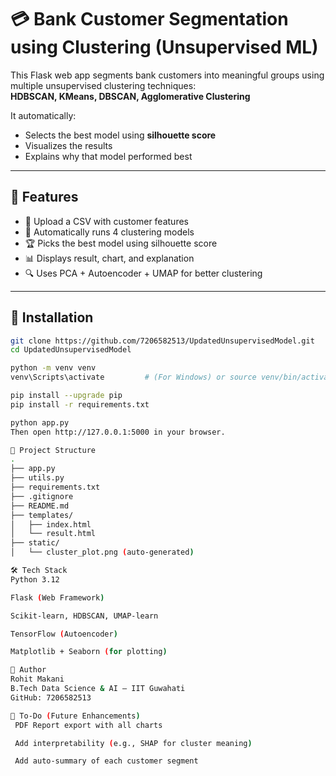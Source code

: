 # 💳 Bank Customer Segmentation using Clustering (Unsupervised ML)

This Flask web app segments bank customers into meaningful groups using multiple unsupervised clustering techniques:  
**HDBSCAN, KMeans, DBSCAN, Agglomerative Clustering**

It automatically:
- Selects the best model using **silhouette score**
- Visualizes the results
- Explains why that model performed best

---

## 🚀 Features

- 📂 Upload a CSV with customer features
- 🧠 Automatically runs 4 clustering models
- 🏆 Picks the best model using silhouette score
- 📊 Displays result, chart, and explanation
- 🔍 Uses PCA + Autoencoder + UMAP for better clustering

---

## 🧪 Installation

```bash
git clone https://github.com/7206582513/UpdatedUnsupervisedModel.git
cd UpdatedUnsupervisedModel

python -m venv venv
venv\Scripts\activate         # (For Windows) or source venv/bin/activate (for Linux/Mac)

pip install --upgrade pip
pip install -r requirements.txt

python app.py
Then open http://127.0.0.1:5000 in your browser.

📁 Project Structure
.
├── app.py
├── utils.py
├── requirements.txt
├── .gitignore
├── README.md
├── templates/
│   ├── index.html
│   └── result.html
├── static/
│   └── cluster_plot.png (auto-generated)

🛠 Tech Stack
Python 3.12

Flask (Web Framework)

Scikit-learn, HDBSCAN, UMAP-learn

TensorFlow (Autoencoder)

Matplotlib + Seaborn (for plotting)

🧠 Author
Rohit Makani
B.Tech Data Science & AI — IIT Guwahati
GitHub: 7206582513

📌 To-Do (Future Enhancements)
 PDF Report export with all charts

 Add interpretability (e.g., SHAP for cluster meaning)

 Add auto-summary of each customer segment

